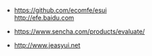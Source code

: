 * https://github.com/ecomfe/esui  
http://efe.baidu.com  

* https://www.sencha.com/products/evaluate/  

* http://www.jeasyui.net  
